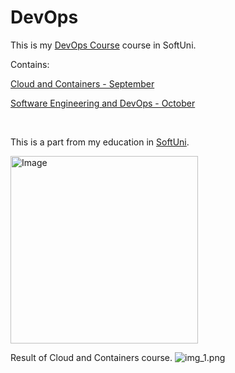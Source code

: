 # DevOps

This is my
[DevOps Course](https://softuni.bg/modules/133/devops-for-developers/1427) course in SoftUni.

Contains:

[Cloud and Containers - September](https://softuni.bg/trainings/4332/containers-and-cloud-september-2023)

[Software Engineering and DevOps - October](https://softuni.bg/trainings/4333/software-engineering-and-devops-october-2023)

<br>

This is a part from my education in [SoftUni](https://softuni.bg/).

<img alt='Image' width="300px" src="https://softuni.bg/Content/images/open-graph/university-default-og.png"/>

Result of Cloud and Containers course.
![img_1.png](img_1.png)